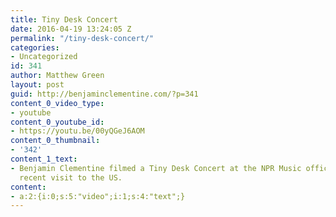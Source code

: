 ```yaml
---
title: Tiny Desk Concert
date: 2016-04-19 13:24:05 Z
permalink: "/tiny-desk-concert/"
categories:
- Uncategorized
id: 341
author: Matthew Green
layout: post
guid: http://benjaminclementine.com/?p=341
content_0_video_type:
- youtube
content_0_youtube_id:
- https://youtu.be/00yQGeJ6AOM
content_0_thumbnail:
- '342'
content_1_text:
- Benjamin Clementine filmed a Tiny Desk Concert at the NPR Music offices during a
  recent visit to the US.
content:
- a:2:{i:0;s:5:"video";i:1;s:4:"text";}
---
```


